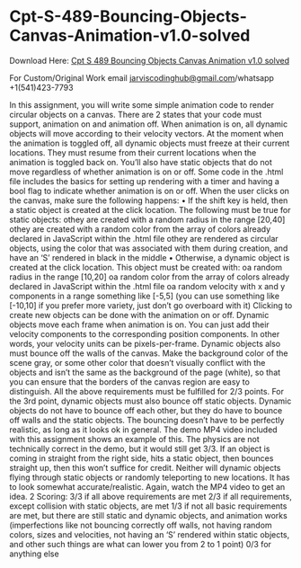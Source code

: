 # Cpt-S-489-Bouncing-Objects-Canvas-Animation-v1.0-solved

Download Here: [Cpt S 489 Bouncing Objects Canvas Animation v1.0 solved](https://jarviscodinghub.com/assignment/bouncing-objects-canvas-animation-v1-0-solution/)

For Custom/Original Work email jarviscodinghub@gmail.com/whatsapp +1(541)423-7793

In this assignment, you will write some simple animation code to render circular objects on a canvas. There
are 2 states that your code must support, animation on and animation off. When animation is on, all dynamic
objects will move according to their velocity vectors. At the moment when the animation is toggled off, all
dynamic objects must freeze at their current locations. They must resume from their current locations when
the animation is toggled back on. You’ll also have static objects that do not move regardless of whether
animation is on or off. Some code in the .html file includes the basics for setting up rendering with a timer and
having a bool flag to indicate whether animation is on or off.
When the user clicks on the canvas, make sure the following happens:
• If the shift key is held, then a static object is created at the click location. The following must be true for
static objects:
othey are created with a random radius in the range [20,40]
othey are created with a random color from the array of colors already declared in JavaScript within
the .html file
othey are rendered as circular objects, using the color that was associated with them during creation,
and have an ‘S’ rendered in black in the middle
• Otherwise, a dynamic object is created at the click location. This object must be created with:
oa random radius in the range [10,20]
oa random color from the array of colors already declared in JavaScript within the .html file
oa random velocity with x and y components in a range something like [-5,5] (you can use something
like [-10,10] if you prefer more variety, just don’t go overboard with it)
Clicking to create new objects can be done with the animation on or off. Dynamic objects move each frame
when animation is on. You can just add their velocity components to the corresponding position components.
In other words, your velocity units can be pixels-per-frame. Dynamic objects also must bounce off the walls of
the canvas. Make the background color of the scene gray, or some other color that doesn’t visually conflict
with the objects and isn’t the same as the background of the page (white), so that you can ensure that the
borders of the canvas region are easy to distinguish. All the above requirements must be fulfilled for 2/3
points.
For the 3rd point, dynamic objects must also bounce off static objects. Dynamic objects do not have to bounce
off each other, but they do have to bounce off walls and the static objects. The bouncing doesn’t have to be
perfectly realistic, as long as it looks ok in general. The demo MP4 video included with this assignment shows
an example of this. The physics are not technically correct in the demo, but it would still get 3/3. If an object is
coming in straight from the right side, hits a static object, then bounces straight up, then this won’t suffice for
credit. Neither will dynamic objects flying through static objects or randomly teleporting to new locations. It
has to look somewhat accurate/realistic. Again, watch the MP4 video to get an idea.
2
Scoring:
3/3 if all above requirements are met
2/3 if all requirements, except collision with static objects, are met
1/3 if not all basic requirements are met, but there are still static and dynamic objects, and animation works
(imperfections like not bouncing correctly off walls, not having random colors, sizes and velocities, not having
an ‘S’ rendered within static objects, and other such things are what can lower you from 2 to 1 point)
0/3 for anything else

